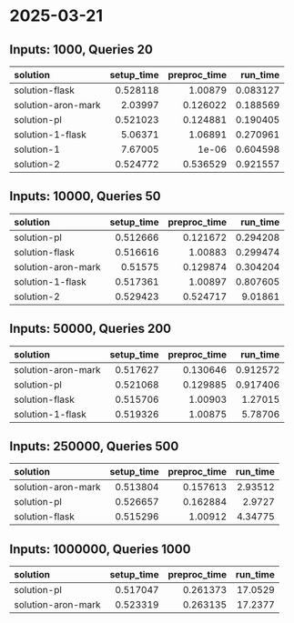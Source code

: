 # 2025-03-21

## Inputs: 1000, Queries 20

| solution           |   setup_time |   preproc_time |   run_time |
|:-------------------|-------------:|---------------:|-----------:|
| solution-flask     |     0.528118 |       1.00879  |   0.083127 |
| solution-aron-mark |     2.03997  |       0.126022 |   0.188569 |
| solution-pl        |     0.521023 |       0.124881 |   0.190405 |
| solution-1-flask   |     5.06371  |       1.06891  |   0.270961 |
| solution-1         |     7.67005  |       1e-06    |   0.604598 |
| solution-2         |     0.524772 |       0.536529 |   0.921557 |

## Inputs: 10000, Queries 50

| solution           |   setup_time |   preproc_time |   run_time |
|:-------------------|-------------:|---------------:|-----------:|
| solution-pl        |     0.512666 |       0.121672 |   0.294208 |
| solution-flask     |     0.516616 |       1.00883  |   0.299474 |
| solution-aron-mark |     0.51575  |       0.129874 |   0.304204 |
| solution-1-flask   |     0.517361 |       1.00897  |   0.807605 |
| solution-2         |     0.529423 |       0.524717 |   9.01861  |

## Inputs: 50000, Queries 200

| solution           |   setup_time |   preproc_time |   run_time |
|:-------------------|-------------:|---------------:|-----------:|
| solution-aron-mark |     0.517627 |       0.130646 |   0.912572 |
| solution-pl        |     0.521068 |       0.129885 |   0.917406 |
| solution-flask     |     0.515706 |       1.00903  |   1.27015  |
| solution-1-flask   |     0.519326 |       1.00875  |   5.78706  |

## Inputs: 250000, Queries 500

| solution           |   setup_time |   preproc_time |   run_time |
|:-------------------|-------------:|---------------:|-----------:|
| solution-aron-mark |     0.513804 |       0.157613 |    2.93512 |
| solution-pl        |     0.526657 |       0.162884 |    2.9727  |
| solution-flask     |     0.515296 |       1.00912  |    4.34775 |

## Inputs: 1000000, Queries 1000

| solution           |   setup_time |   preproc_time |   run_time |
|:-------------------|-------------:|---------------:|-----------:|
| solution-pl        |     0.517047 |       0.261373 |    17.0529 |
| solution-aron-mark |     0.523319 |       0.263135 |    17.2377 |
